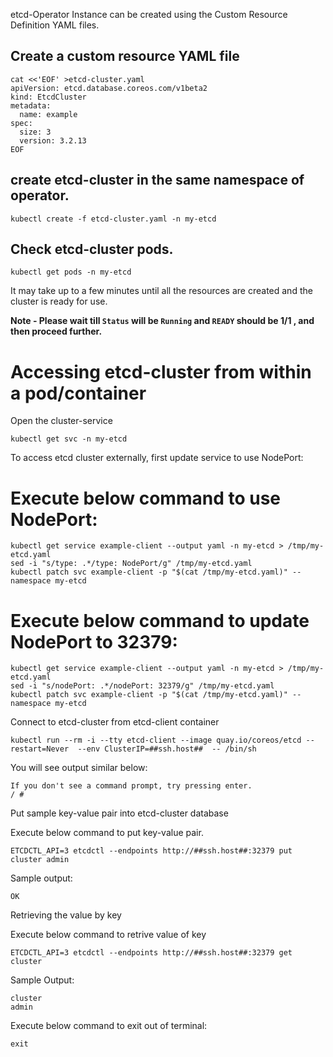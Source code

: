 etcd-Operator Instance can be created using the Custom Resource Definition YAML files.

## Create a custom resource YAML file

```execute
cat <<'EOF' >etcd-cluster.yaml
apiVersion: etcd.database.coreos.com/v1beta2
kind: EtcdCluster
metadata:
  name: example
spec:
  size: 3
  version: 3.2.13
EOF
```

## create etcd-cluster in the same namespace of operator.

```execute
kubectl create -f etcd-cluster.yaml -n my-etcd
```

## Check etcd-cluster pods.

```execute
kubectl get pods -n my-etcd
```

It may take up to a few minutes until all the resources are created and the cluster is ready for use.


**Note - Please wait till `Status` will be `Running` and `READY` should be 1/1 , and then proceed further.**

# Accessing etcd-cluster from within a pod/container

Open the cluster-service

```execute
kubectl get svc -n my-etcd
```

To access etcd cluster externally, first update service to use NodePort:

# Execute below command to use NodePort:
```execute
kubectl get service example-client --output yaml -n my-etcd > /tmp/my-etcd.yaml
sed -i "s/type: .*/type: NodePort/g" /tmp/my-etcd.yaml
kubectl patch svc example-client -p "$(cat /tmp/my-etcd.yaml)" --namespace my-etcd
```

# Execute below command to update NodePort to 32379:
```execute
kubectl get service example-client --output yaml -n my-etcd > /tmp/my-etcd.yaml
sed -i "s/nodePort: .*/nodePort: 32379/g" /tmp/my-etcd.yaml
kubectl patch svc example-client -p "$(cat /tmp/my-etcd.yaml)" --namespace my-etcd
```


 Connect to etcd-cluster from etcd-client container

```execute
kubectl run --rm -i --tty etcd-client --image quay.io/coreos/etcd --restart=Never  --env ClusterIP=##ssh.host##  -- /bin/sh
```

You will see output similar below:

```
If you don't see a command prompt, try pressing enter.
/ #
```

 Put sample key-value pair into etcd-cluster database

Execute below command to put key-value pair.

```execute
ETCDCTL_API=3 etcdctl --endpoints http://##ssh.host##:32379 put cluster admin
```

Sample output:

```
OK
```

 Retrieving the value by key

Execute below command to retrive value of key

```execute
ETCDCTL_API=3 etcdctl --endpoints http://##ssh.host##:32379 get cluster 
```

Sample Output:

```
cluster
admin
```

Execute below command to exit out of terminal:

```execute
exit
```
